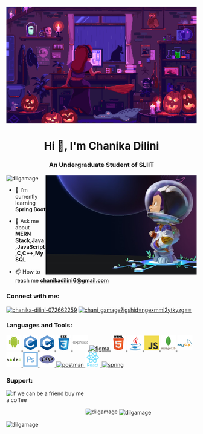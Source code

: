 ![logo](https://github.com/dilgamage/Dilini-Gamage/blob/main/hallowen.gif)

<h1 align="center">Hi 👋, I'm Chanika Dilini</h1>
<h3 align="center">An Undergraduate Student of SLIIT</h3>

<img align="right" alt="Coding" width="400" src="https://github.com/dilgamage/Dilini-Gamage/blob/main/Image.jpg">


<p align="left"> <img src="https://komarev.com/ghpvc/?username=dilgamage&label=Profile%20views&color=0e75b6&style=flat" alt="dilgamage" /> </p>

- 🌱 I’m currently learning **Spring Boot**

- 💬 Ask me about **MERN Stack,Java,JavaScript,C,C++,MySQL**

- 📫 How to reach me **chanikadilini6@gmail.com**

<h3 align="left">Connect with me:</h3>
<p align="left">
<a href="https://linkedin.com/in/chanika-dilini-072662259" target="blank"><img align="center" src="https://raw.githubusercontent.com/rahuldkjain/github-profile-readme-generator/master/src/images/icons/Social/linked-in-alt.svg" alt="chanika-dilini-072662259" height="30" width="40" /></a>
<a href="https://instagram.com/chani_gamage?igshid=ngexmmi2ytkyzg==" target="blank"><img align="center" src="https://raw.githubusercontent.com/rahuldkjain/github-profile-readme-generator/master/src/images/icons/Social/instagram.svg" alt="chani_gamage?igshid=ngexmmi2ytkyzg==" height="30" width="40" /></a>
</p>

<h3 align="left">Languages and Tools:</h3>
<p align="left"> <a href="https://developer.android.com" target="_blank" rel="noreferrer"> <img src="https://raw.githubusercontent.com/devicons/devicon/master/icons/android/android-original-wordmark.svg" alt="android" width="40" height="40"/> </a> <a href="https://www.cprogramming.com/" target="_blank" rel="noreferrer"> <img src="https://raw.githubusercontent.com/devicons/devicon/master/icons/c/c-original.svg" alt="c" width="40" height="40"/> </a> <a href="https://www.w3schools.com/cpp/" target="_blank" rel="noreferrer"> <img src="https://raw.githubusercontent.com/devicons/devicon/master/icons/cplusplus/cplusplus-original.svg" alt="cplusplus" width="40" height="40"/> </a> <a href="https://www.w3schools.com/css/" target="_blank" rel="noreferrer"> <img src="https://raw.githubusercontent.com/devicons/devicon/master/icons/css3/css3-original-wordmark.svg" alt="css3" width="40" height="40"/> </a> <a href="https://expressjs.com" target="_blank" rel="noreferrer"> <img src="https://raw.githubusercontent.com/devicons/devicon/master/icons/express/express-original-wordmark.svg" alt="express" width="40" height="40"/> </a> <a href="https://www.figma.com/" target="_blank" rel="noreferrer"> <img src="https://www.vectorlogo.zone/logos/figma/figma-icon.svg" alt="figma" width="40" height="40"/> </a> <a href="https://www.w3.org/html/" target="_blank" rel="noreferrer"> <img src="https://raw.githubusercontent.com/devicons/devicon/master/icons/html5/html5-original-wordmark.svg" alt="html5" width="40" height="40"/> </a> <a href="https://www.java.com" target="_blank" rel="noreferrer"> <img src="https://raw.githubusercontent.com/devicons/devicon/master/icons/java/java-original.svg" alt="java" width="40" height="40"/> </a> <a href="https://developer.mozilla.org/en-US/docs/Web/JavaScript" target="_blank" rel="noreferrer"> <img src="https://raw.githubusercontent.com/devicons/devicon/master/icons/javascript/javascript-original.svg" alt="javascript" width="40" height="40"/> </a> <a href="https://www.mongodb.com/" target="_blank" rel="noreferrer"> <img src="https://raw.githubusercontent.com/devicons/devicon/master/icons/mongodb/mongodb-original-wordmark.svg" alt="mongodb" width="40" height="40"/> </a> <a href="https://www.mysql.com/" target="_blank" rel="noreferrer"> <img src="https://raw.githubusercontent.com/devicons/devicon/master/icons/mysql/mysql-original-wordmark.svg" alt="mysql" width="40" height="40"/> </a> <a href="https://nodejs.org" target="_blank" rel="noreferrer"> <img src="https://raw.githubusercontent.com/devicons/devicon/master/icons/nodejs/nodejs-original-wordmark.svg" alt="nodejs" width="40" height="40"/> </a> <a href="https://www.photoshop.com/en" target="_blank" rel="noreferrer"> <img src="https://raw.githubusercontent.com/devicons/devicon/master/icons/photoshop/photoshop-line.svg" alt="photoshop" width="40" height="40"/> </a> <a href="https://www.php.net" target="_blank" rel="noreferrer"> <img src="https://raw.githubusercontent.com/devicons/devicon/master/icons/php/php-original.svg" alt="php" width="40" height="40"/> </a> <a href="https://postman.com" target="_blank" rel="noreferrer"> <img src="https://www.vectorlogo.zone/logos/getpostman/getpostman-icon.svg" alt="postman" width="40" height="40"/> </a> <a href="https://reactjs.org/" target="_blank" rel="noreferrer"> <img src="https://raw.githubusercontent.com/devicons/devicon/master/icons/react/react-original-wordmark.svg" alt="react" width="40" height="40"/> </a> <a href="https://spring.io/" target="_blank" rel="noreferrer"> <img src="https://www.vectorlogo.zone/logos/springio/springio-icon.svg" alt="spring" width="40" height="40"/> </a> </p>

<h3 align="left">Support:</h3>
<p><a href="https://www.buymeacoffee.com/If we can be a friend buy me a coffee"> <img align="left" src="https://cdn.buymeacoffee.com/buttons/v2/default-yellow.png" height="50" width="210" alt="If we can be a friend buy me a coffee" /></a></p><br><br>

<p><img align="left" src="https://github-readme-stats.vercel.app/api/top-langs?username=dilgamage&show_icons=true&locale=en&layout=compact" alt="dilgamage" /></p>

<p>&nbsp;<img align="center" src="https://github-readme-stats.vercel.app/api?username=dilgamage&show_icons=true&locale=en" alt="dilgamage" /></p>

<p><img align="center" src="https://github-readme-streak-stats.herokuapp.com/?user=dilgamage&" alt="dilgamage" /></p>
